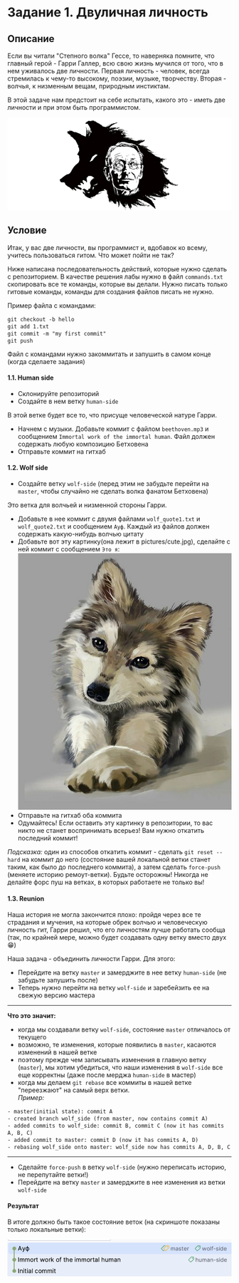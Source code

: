 # Задание 1. Двуличная личность

## Описание

Если вы читали "Степного волка" Гессе, то наверняка помните, что главный герой - Гарри Галлер, всю свою жизнь мучился от того, что в нем уживалось две личности. Первая личность - человек, всегда стремилась к чему-то высокому, поэзии, музыке, творчеству. Вторая - волчья, к низменным вещам, природным инстиктам. 

В этой задаче нам предстоит на себе испытать, какого это - иметь две личности и при этом быть программистом.

![Steppenwolf](./pictures/steppenwolf.jpg)

## Условие

Итак, у вас две личности, вы программист и, вдобавок ко всему, учитесь пользоваться гитом.
Что может пойти не так?

Ниже написана последовательность действий, которые нужно сделать с репозиторием. 
В качестве решения лабы нужно в файл `commands.txt` скопировать все те команды, которые вы делали. Нужно писать только гитовые команды, команды для создания файлов писать не нужно.

Пример файла с командами:
```
git checkout -b hello
git add 1.txt
git commit -m "my first commit"
git push
```

Файл с командами нужно закоммитать и запушить в самом конце (когда сделаете задания)

#### 1.1. Human side

- Cклонируйте репозиторий
- Cоздайте в нем ветку `human-side`

В этой ветке будет все то, что присуще человеческой натуре Гарри.

- Начнем с музыки. Добавьте коммит с файлом `beethoven.mp3` и сообщением `Immortal work of the immortal human`. Файл должен содержать любую композицию Бетховена  
- Отправьте коммит на гитхаб 

#### 1.2. Wolf side

- Создайте ветку `wolf-side` (перед этим не забудьте перейти на `master`, чтобы случайно не сделать волка фанатом Бетховена)

Это ветка для волчьей и низменной стороны Гарри.

- Добавьте в нее коммит с двумя файлами `wolf_quote1.txt` и `wolf_quote2.txt` и сообщением `Ауф`. Каждый из файлов должен содержать какую-нибудь волчью цитату
- Добавьте вот эту картинку(она лежит в pictures/cute.jpg), сделайте с ней коммит с сообщением `Это я`:
![Cute wolf](./pictures/cute.jpg)
- Отправьте на гитхаб оба коммита
- Одумайтесь! Если оставить эту картинку в репозитории, то вас никто не станет воспринимать всерьез! Вам нужно откатить последний коммит!

*Подсказка:* один из способов откатить коммит - сделать `git reset --hard` на коммит до него (состояние вашей локальной ветки станет таким, как было до последнего коммита), а затем сделать `force-push` (меняете историю ремоут-ветки). Будьте осторожны! Никогда не делайте форс пуш на ветках, в которых работаете не только вы!

#### 1.3. Reunion

Наша история не могла закончится плохо: пройдя через все те страдания и мучения, на которые обрек волчью и человеческую личность гит, Гарри решил, что его личностям лучше работать сообща (так, по крайней мере, можно будет создавать одну ветку вместо двух 😁)

Наша задача - объединить личности Гарри.
Для этого:

- Перейдите на ветку `master` и замерджите в нее ветку `human-side` (не забудьте запушить после)
- Теперь нужно перейти на ветку `wolf-side` и заребейзить ее на свежую версию мастера
---
**Что это значит:**

- когда мы создавали ветку `wolf-side`, состояние `master` отличалось от текущего
- возможно, те изменения, которые появились в `master`, касаются изменений в нашей ветке
- поэтому прежде чем записывать изменения в главную ветку (`master`), мы хотим убедиться, что наши изменения в `wolf-side` все еще корректны (даже после мерджа `human-side` в мастер)
- когда мы делаем `git rebase` все коммиты в нашей ветке "переезжают" на самый верх ветки.  
*Пример:*
```
- master(initial state): commit A
- created branch wolf_side (from master, now contains commit A)
- added commits to wolf_side: commit B, commit C (now it has commits A, B, C)
- added commit to master: commit D (now it has commits A, D)
- rebasing wolf_side onto master: wolf_side now has commits A, D, B, C
```
---
- Сделайте `force-push` в ветку `wolf-side` (нужно переписать историю, не перепутайте ветки!)
- Перейдите на ветку `master` и замерджите в нее изменения из ветки `wolf-side`

#### Результат

В итоге должно быть такое состояние веток (на скриншоте показаны только локальные ветки):

![Result branches](./pictures/result.jpg)
